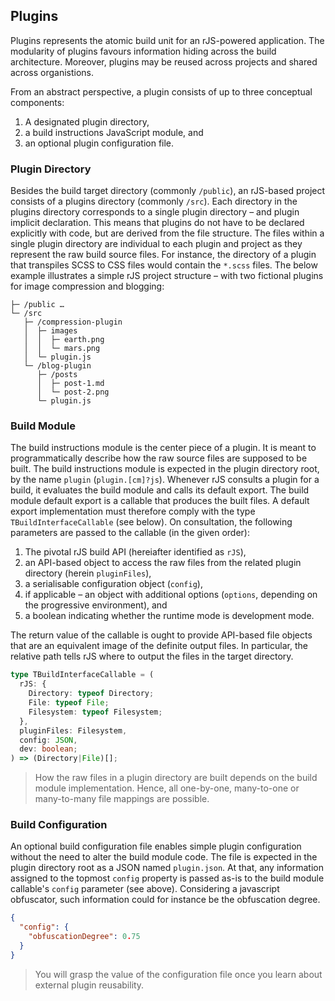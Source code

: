 ## Plugins

Plugins represents the atomic build unit for an rJS-powered application. The modularity of plugins favours information hiding across the build architecture. Moreover, plugins may be reused across projects and shared across organistions.

From an abstract perspective, a plugin consists of up to three conceptual components:

1. A designated plugin directory,
2. a build instructions JavaScript module, and
3. an optional plugin configuration file.

### Plugin Directory

Besides the build target directory (commonly `/public`), an rJS-based project consists of a plugins directory (commonly `/src`). Each directory in the plugins directory corresponds to a single plugin directory – and plugin implicit declaration. This means that plugins do not have to be declared explicitly with code, but are derived from the file structure. The files within a single plugin directory are individual to each plugin and project as they represent the raw build source files. For instance, the directory of a plugin that transpiles SCSS to CSS files would contain the `*.scss` files. The below example illustrates a simple rJS project structure – with two fictional plugins for image compression and blogging:

``` dir
├─ /public …
└─ /src
   ├─ /compression-plugin
   │  ├─ images
   │  │  ├─ earth.png
   │  │  └─ mars.png
   │  └─ plugin.js
   └─ /blog-plugin
      ├─ /posts
      │  ├─ post-1.md
      │  └─ post-2.png
      └─ plugin.js
```

### Build Module

The build instructions module is the center piece of a plugin. It is meant to programmatically describe how the raw source files are supposed to be built. The build instructions module is expected in the plugin directory root, by the name `plugin` (`plugin.[cm]?js`). Whenever rJS consults a plugin for a build, it evaluates the build module and calls its default export. The build module default export is a callable that produces the built files. A default export implementation must therefore comply with the type `TBuildInterfaceCallable` (see below). On consultation, the following parameters are passed to the callable (in the given order):

1. The pivotal rJS build API (hereiafter identified as `rJS`),
2. an API-based object to access the raw files from the related plugin directory (herein `pluginFiles`),
3. a serialisable configuration object (`config`),
4. if applicable – an object with additional options (`options`, depending on the progressive environment), and
5. a boolean indicating whether the runtime mode is development mode.

The return value of the callable is ought to provide API-based file objects that are an equivalent image of the definite output files. In particular, the relative path tells rJS where to output the files in the target directory.

``` ts
type TBuildInterfaceCallable = (
  rJS: {
    Directory: typeof Directory;
    File: typeof File;
    Filesystem: typeof Filesystem;
  },
  pluginFiles: Filesystem,
  config: JSON,
  dev: boolean;
) => (Directory|File)[];
```

> How the raw files in a plugin directory are built depends on the build module implementation. Hence, all one-by-one, many-to-one or many-to-many file mappings are possible.

### Build Configuration

An optional build configuration file enables simple plugin configuration without the need to alter the build module code. The file is expected in the plugin directory root as a JSON named `plugin.json`. At that, any information assigned to the topmost `config` property is passed as-is to the build module callable's `config` parameter (see above). Considering a javascript obfuscator, such information could for instance be the obfuscation degree.

``` json
{
  "config": {
    "obfuscationDegree": 0.75
  }
}
```

> You will grasp the value of the configuration file once you learn about external plugin reusability.
